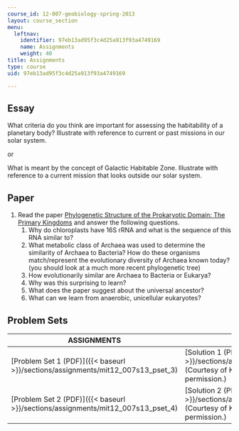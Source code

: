 ```yaml
---
course_id: 12-007-geobiology-spring-2013
layout: course_section
menu:
  leftnav:
    identifier: 97eb13ad95f3c4d25a913f93a4749169
    name: Assignments
    weight: 40
title: Assignments
type: course
uid: 97eb13ad95f3c4d25a913f93a4749169

---
```


Essay
-----

What criteria do you think are important for assessing the habitability of a planetary body? Illustrate with reference to current or past missions in our solar system.

or

What is meant by the concept of Galactic Habitable Zone. Illustrate with reference to a current mission that looks outside our solar system.

Paper
-----

1.  Read the paper [Phylogenetic Structure of the Prokaryotic Domain: The Primary Kingdoms](http://www.jstor.org/discover/10.2307/67531?uid=3739696&uid=2&uid=4&uid=3739256&sid=21102534816903) and answer the following questions.
    1.  Why do chloroplasts have 16S rRNA and what is the sequence of this RNA similar to?
    2.  What metabolic class of Archaea was used to determine the similarity of Archaea to Bacteria? How do these organisms match/represent the evolutionary diversity of Archaea known today? (you should look at a much more recent phylogenetic tree)
    3.  How evolutionarily similar are Archaea to Bacteria or Eukarya?
    4.  Why was this surprising to learn?
    5.  What does the paper suggest about the universal ancestor?
    6.  What can we learn from anaerobic, unicellular eukaryotes?

Problem Sets
------------

| ASSIGNMENTS | SOLUTIONS |
| --- | --- |
| [Problem Set 1 (PDF)]({{< baseurl >}}/sections/assignments/mit12_007s13_pset_3) | [Solution 1 (PDF)]({{< baseurl >}}/sections/assignments/mit12_007s13_solution_3) (Courtesy of Katherine French. Used with permission.) |
| [Problem Set 2 (PDF)]({{< baseurl >}}/sections/assignments/mit12_007s13_pset_4) | [Solution 2 (PDF)]({{< baseurl >}}/sections/assignments/mit12_007s13_solution_4) (Courtesy of Katherine French. Used with permission.)